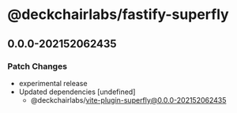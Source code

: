 # @deckchairlabs/fastify-superfly

## 0.0.0-202152062435

### Patch Changes

- experimental release
- Updated dependencies [undefined]
  - @deckchairlabs/vite-plugin-superfly@0.0.0-202152062435
